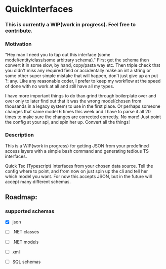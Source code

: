 # QuickInterfaces

### This is currently a WIP(work in progress). Feel free to contribute.

### Motivation
"Hey man I need you to tap out this interface (some model/entity/class/some arbitrary schema)." First get the schema then convert it in some slow, by hand, copy/pasta way etc. Then triple check that you didn't miss any required field or accidentally make an int a string or some other super simple mistake that will happen, don't just give up an put ?: any. Like any reasonable coder, I prefer to keep my workflow at the speed of done with no work at all and still have all my types.

I have more important things to do than grind through boilerplate over and over only to later find out that it was the wrong model(chosen from thousands in a legacy system) to use in the first place. Or perhaps someone changes that same model 6 times this week and I have to parse it all 20 times to make sure the changes are corrected correctly. No more! Just point the config at your api, and spin her up. Convert all the things!

### Description
This is a WIP(work in progress) for getting JSON from your predefined access layers with a simple bash command and generating tedious TS interfaces.

Quick Tsc (Typescript) Interfaces from your chosen data source. Tell the config where to point, and from now on just spin up the cli and tell her which model you want. For now this accepts JSON, but in the future will accept many different schemas.

## Roadmap:

### supported schemas

- [x] json
- [ ] .NET classes
- [ ] .NET models
- [ ] xml
- [ ] SQL schemas

